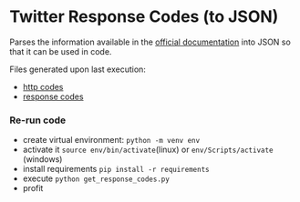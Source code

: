 # Twitter Response Codes (to JSON)
Parses the information available in the [official documentation]() into JSON so that it can be used in code.

Files generated upon last execution:
* [http codes](codes_0.json)
* [response codes](codes_1.json)

### Re-run code
* create virtual environment: `python -m venv env`
* activate it `source env/bin/activate`(linux) or `env/Scripts/activate` (windows)
* install requirements `pip install -r requirements`
* execute `python get_response_codes.py`
* profit
